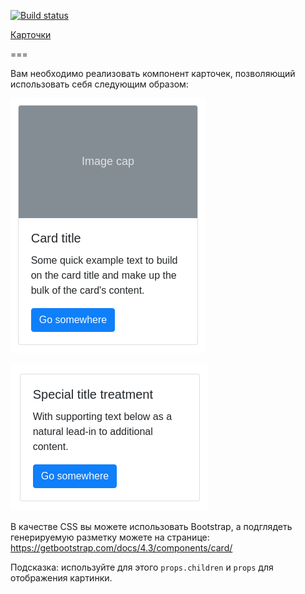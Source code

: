 [![Build status](https://ci.appveyor.com/api/projects/status/ka4sg9vitt7yjayh/branch/master?svg=true)](https://ci.appveyor.com/project/RebikHub/ra-composition-cards/branch/master)

[Карточки](https://rebikhub.github.io/ra-composition-cards/)

===

Вам необходимо реализовать компонент карточек, позволяющий использовать себя следующим образом:

![](./assets/card1.png)

![](./assets/card2.png)

В качестве CSS вы можете использовать Bootstrap, а подглядеть генерируемую разметку можете на странице: https://getbootstrap.com/docs/4.3/components/card/

Подсказка: используйте для этого `props.children` и `props` для отображения картинки.
